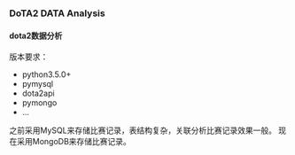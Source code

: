### DoTA2 DATA Analysis

#### dota2数据分析
版本要求：
- python3.5.0+
- pymysql
- dota2api
- pymongo
- ...

之前采用MySQL来存储比赛记录，表结构复杂，关联分析比赛记录效果一般。
现在采用MongoDB来存储比赛记录。

